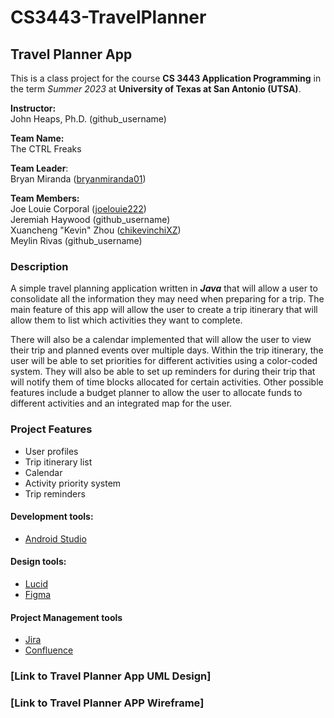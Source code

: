 # CS3443-TravelPlanner
## Travel Planner App
This is a class project for the course **CS 3443 Application Programming** in the term _Summer 2023_ at **University of Texas at San Antonio (UTSA)**.

**Instructor:**<br />
John Heaps, Ph.D. (github_username) <br />

**Team Name:** <br />
The CTRL Freaks

**Team Leader**:<br />
Bryan Miranda ([bryanmiranda01](https://github.com/bryanmiranda01))

**Team Members:** <br />
Joe Louie Corporal ([joelouie222](https://github.com/joelouie222)) <br />
Jeremiah Haywood (github_username) <br />
Xuancheng "Kevin" Zhou ([chikevinchiXZ](https://github.com/chikevinchiXZ)) <br />
Meylin Rivas (github_username) <br />

### Description <br />
A simple travel planning application written in ***Java*** that will allow a user to consolidate all the information they may need when preparing for a trip. The main feature of this app will allow the user to create a trip itinerary that will allow them to list which activities they want to complete.

There will also be a calendar implemented that will allow the user to view their trip and planned events over multiple days. Within the trip itinerary, the user will be able to set priorities for different activities using a color-coded system. They will also be able to set up reminders for during their trip that will notify them of time blocks allocated for certain activities. Other possible features include a budget planner to allow the user to allocate funds to different activities and an integrated map for the user.

### Project Features
- User profiles <br />
- Trip itinerary list <br />
- Calendar <br />
- Activity priority system <br />
- Trip reminders <br />

#### Development tools:
- [Android Studio](https://developer.android.com/studio)

#### Design tools:
- [Lucid](https://lucid.app/)
- [Figma](https://www.figma.com/)
  
#### Project Management tools
- [Jira](https://www.atlassian.com/software/jira)
- [Confluence](https://www.atlassian.com/software/confluence)





### [Link to Travel Planner App UML Design]
### [Link to Travel Planner APP Wireframe]
